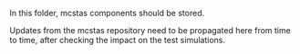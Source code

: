 In this folder, mcstas components should be stored.

Updates from the mcstas repository need to be propagated here from time to time, after checking the impact on the test simulations.

